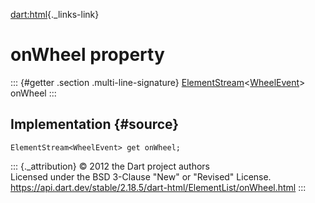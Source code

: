 [dart:html](../../dart-html/dart-html-library){._links-link}

onWheel property
================

::: {#getter .section .multi-line-signature}
[ElementStream](../elementstream-class)\<[WheelEvent](../wheelevent-class)\>
onWheel
:::

Implementation {#source}
--------------

``` {.language-dart data-language="dart"}
ElementStream<WheelEvent> get onWheel;
```

::: {._attribution}
© 2012 the Dart project authors\
Licensed under the BSD 3-Clause \"New\" or \"Revised\" License.\
<https://api.dart.dev/stable/2.18.5/dart-html/ElementList/onWheel.html>
:::
